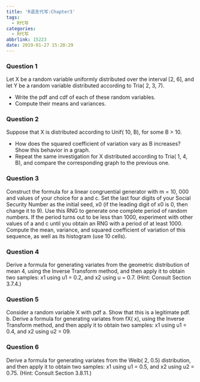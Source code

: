 ```yaml
---
title: 'R语言代写:Chapter3'
tags:
  - R代写
categories:
  - R代写
abbrlink: 15223
date: 2019-01-27 15:20:29
---
```


### Question 1

Let X be a random variable uniformly distributed over the interval [2, 6], and let Y be a random variable distributed according to Tria( 2, 3, 7). 

- Write the pdf and cdf of each of these random variables. 
- Compute their means and variances.

### Question 2

Suppose that X is distributed according to Unif( 10, B), for some B > 10. 

- How does the squared coefficient of variation vary as B increases? Show this behavior in a graph. 
- Repeat the same investigation for X distributed according to Tria( 1, 4, B), and compare the corresponding graph to the previous one. 


### Question 3

Construct the formula for a linear congruential generator with m = 10, 000 and values of your choice for a and c. Set the last four digits of your Social Security Number as the initial seed, x0 (if the leading digit of x0 is 0, then change it to 9). Use this RNG to generate one complete period of random numbers. If the period turns out to be less than 1000, experiment with other values of a and c until you obtain an RNG with a period of at least 1000. Compute the mean, variance, and squared coefficient of variation of this sequence, as well as its histogram (use 10 cells). 


### Question 4

Derive a formula for generating variates from the geometric distribution of mean 4, using the Inverse Transform method, and then apply it to obtain two samples: x1 using u1 = 0.2, and x2 using u = 0.7. (Hint: Consult Section 3.7.4.) 


### Question 5

Consider a random variable X with pdf a. Show that this is a legitimate pdf. b. Derive a formula for generating variates from fX( x), using the Inverse Transform method, and then apply it to obtain two samples: x1 using u1 = 0.4, and x2 using u2 = 09. 

### Question 6

Derive a formula for generating variates from the Weib( 2, 0.5) distribution, and then apply it to obtain two samples: x1 using u1 = 0.5, and x2 using u2 = 0.75. (Hint: Consult Section 3.8.11.) 


